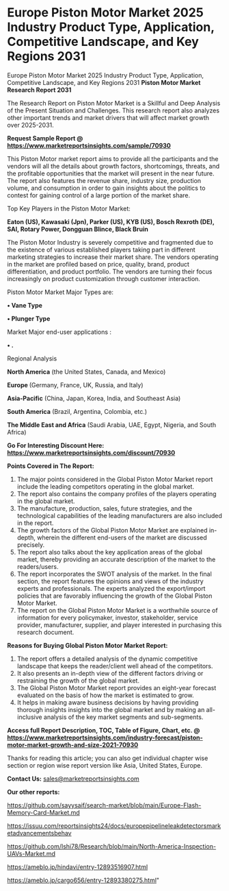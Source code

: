 # Europe Piston Motor Market 2025 Industry Product Type, Application, Competitive Landscape, and Key Regions 2031
Europe Piston Motor Market 2025 Industry Product Type, Application, Competitive Landscape, and Key Regions 2031
<strong>Piston Motor Market Research Report 2031</strong>

The Research Report on Piston Motor Market is a Skillful and Deep Analysis of the Present Situation and Challenges. This research report also analyzes other important trends and market drivers that will affect market growth over 2025-2031.

<strong>Request Sample Report @ <a href=https://www.marketreportsinsights.com/sample/70930>https://www.marketreportsinsights.com/sample/70930</a></strong>

This Piston Motor market report aims to provide all the participants and the vendors will all the details about growth factors, shortcomings, threats, and the profitable opportunities that the market will present in the near future. The report also features the revenue share, industry size, production volume, and consumption in order to gain insights about the politics to contest for gaining control of a large portion of the market share.

Top Key Players in the Piston Motor Market:

<strong>Eaton (US), Kawasaki (Jpn), Parker (US), KYB (US), Bosch Rexroth (DE), SAI, Rotary Power, Dongguan Blince, Black Bruin</strong>

The Piston Motor Industry is severely competitive and fragmented due to the existence of various established players taking part in different marketing strategies to increase their market share. The vendors operating in the market are profiled based on price, quality, brand, product differentiation, and product portfolio. The vendors are turning their focus increasingly on product customization through customer interaction.

Piston Motor Market Major Types are:

<strong>• Vane Type

• Plunger Type</strong>

Market Major end-user applications :

<strong>• .</strong>

Regional Analysis

</u><strong><b>North America</b></strong> (the United States, Canada, and Mexico)

<strong><b>Europe </b></strong>(Germany, France, UK, Russia, and Italy)

<strong><b>Asia-Pacific</b></strong> (China, Japan, Korea, India, and Southeast Asia)

<strong><b>South America</b></strong> (Brazil, Argentina, Colombia, etc.)

<strong><b>The Middle East and Africa</b></strong> (Saudi Arabia, UAE, Egypt, Nigeria, and South Africa)

<strong>Go For Interesting Discount Here: <a href=https://www.marketreportsinsights.com/discount/70930>https://www.marketreportsinsights.com/discount/70930</a></strong>

<strong>Points Covered in The Report:</strong>
<ol>
  <li>The major points considered in the Global Piston Motor Market report include the leading competitors operating in the global market.</li>
  <li>The report also contains the company profiles of the players operating in the global market.</li>
  <li>The manufacture, production, sales, future strategies, and the technological capabilities of the leading manufacturers are also included in the report.</li>
  <li>The growth factors of the Global Piston Motor Market are explained in-depth, wherein the different end-users of the market are discussed precisely.</li>
  <li>The report also talks about the key application areas of the global market, thereby providing an accurate description of the market to the readers/users.</li>
  <li>The report incorporates the SWOT analysis of the market. In the final section, the report features the opinions and views of the industry experts and professionals. The experts analyzed the export/import policies that are favorably influencing the growth of the Global Piston Motor Market.</li>
  <li>The report on the Global Piston Motor Market is a worthwhile source of information for every policymaker, investor, stakeholder, service provider, manufacturer, supplier, and player interested in purchasing this research document.</li>
</ol>
<strong>Reasons for Buying Global Piston Motor Market Report:</strong>

<ol>
  <li>The report offers a detailed analysis of the dynamic competitive landscape that keeps the reader/client well ahead of the competitors.</li>
  <li>It also presents an in-depth view of the different factors driving or restraining the growth of the global market.</li>
  <li>The Global Piston Motor Market report provides an eight-year forecast evaluated on the basis of how the market is estimated to grow.</li>
  <li>It helps in making aware business decisions by having providing thorough insights insights into the global market and by making an all-inclusive analysis of the key market segments and sub-segments.</li>
</ol>
<strong>Access full Report Description, TOC, Table of Figure, Chart, etc. @ <a href=https://www.marketreportsinsights.com/industry-forecast/piston-motor-market-growth-and-size-2021-70930>https://www.marketreportsinsights.com/industry-forecast/piston-motor-market-growth-and-size-2021-70930</a></strong>


Thanks for reading this article; you can also get individual chapter wise section or region wise report version like Asia, United States, Europe.

<strong>Contact Us:</strong>
sales@marketreportsinsights.com

<strong>Our other reports:</strong>

<a href=https://github.com/sayysaif/search-market/blob/main/Europe-Flash-Memory-Card-Market.md>https://github.com/sayysaif/search-market/blob/main/Europe-Flash-Memory-Card-Market.md</a>

<a href=https://issuu.com/reportsinsights24/docs/europepipelineleakdetectorsmarketadvancementsbehav>https://issuu.com/reportsinsights24/docs/europepipelineleakdetectorsmarketadvancementsbehav</a>

<a href=https://github.com/Ishi78/Research/blob/main/North-America-Inspection-UAVs-Market.md>https://github.com/Ishi78/Research/blob/main/North-America-Inspection-UAVs-Market.md</a>

<a href=https://ameblo.jp/hindavi/entry-12893516907.html>https://ameblo.jp/hindavi/entry-12893516907.html</a>

<a href=https://ameblo.jp/cargo656/entry-12893380275.html>https://ameblo.jp/cargo656/entry-12893380275.html</a>"
